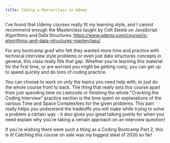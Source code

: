 ```yaml
---
title: Taking a Masterclass on Udemy
---
```


I've found that Udemy courses really fit my learning style, and I cannot recommend enough the Masterclass taught by Colt Steele on JavaScript Algorithms and Data Structures:
https://www.udemy.com/course/js-algorithms-and-data-structures-masterclass/

For any bootcamp grad who felt they wanted more time and practice with technical interview style problems or even just data structures concepts in general, this class really fills that gap. Whether you're learning this material for the first time, or are worried you might be getting rusty, you can get up to speed quickly and do tons of coding practice.

You can choose to work on only the topics you need help with, or just do the whole course front to back. The thing that really sets this course apart from just spending time on Leetcode or finishing the whole "Cracking the Coding Interview" practice section is the time spent on explanations of the various Time and Space Complexities for the given problems. This part really helps you understand the tradeoffs you will make while trying to solve a problem a certain way - it also gives you great talking points for when you need explain why you're taking a certain approach on an interview question!

If you're wishing there were such a thing as a Coding Bootcamp Part 2, this is it!
Catching this course on sale was my biggest steal of 2020 so far!
